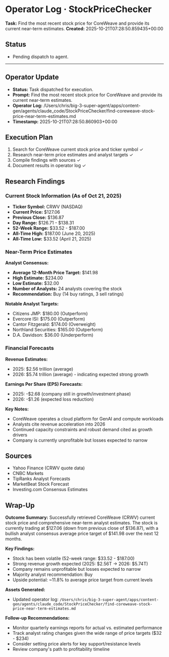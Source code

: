 # Operator Log · StockPriceChecker

**Task:** Find the most recent stock price for CoreWeave and provide its current near-term estimates.
**Created:** 2025-10-21T07:28:50.859435+00:00

## Status
- Pending dispatch to agent.

---

## Operator Update
- **Status:** Task dispatched for execution.
- **Prompt:** Find the most recent stock price for CoreWeave and provide its current near-term estimates.
- **Operator Log:** /Users/chris/big-3-super-agent/apps/content-gen/agents/claude_code/StockPriceChecker/find-coreweave-stock-price-near-term-estimates.md
- **Timestamp:** 2025-10-21T07:28:50.860903+00:00

## Execution Plan
1. Search for CoreWeave current stock price and ticker symbol ✓
2. Research near-term price estimates and analyst targets ✓
3. Compile findings with sources ✓
4. Document results in operator log ✓

## Research Findings

### Current Stock Information (As of Oct 21, 2025)
- **Ticker Symbol:** CRWV (NASDAQ)
- **Current Price:** $127.06
- **Previous Close:** $136.87
- **Day Range:** $126.71 - $138.31
- **52-Week Range:** $33.52 - $187.00
- **All-Time High:** $187.00 (June 20, 2025)
- **All-Time Low:** $33.52 (April 21, 2025)

### Near-Term Price Estimates

**Analyst Consensus:**
- **Average 12-Month Price Target:** $141.98
- **High Estimate:** $234.00
- **Low Estimate:** $32.00
- **Number of Analysts:** 24 analysts covering the stock
- **Recommendation:** Buy (14 buy ratings, 3 sell ratings)

**Notable Analyst Targets:**
- Citizens JMP: $180.00 (Outperform)
- Evercore ISI: $175.00 (Outperform)
- Cantor Fitzgerald: $174.00 (Overweight)
- Northland Securities: $165.00 (Outperform)
- D.A. Davidson: $36.00 (Underperform)

### Financial Forecasts

**Revenue Estimates:**
- 2025: $2.56 trillion (average)
- 2026: $5.74 trillion (average) - indicating expected strong growth

**Earnings Per Share (EPS) Forecasts:**
- 2025: -$2.68 (company still in growth/investment phase)
- 2026: -$1.26 (expected loss reduction)

**Key Notes:**
- CoreWeave operates a cloud platform for GenAI and compute workloads
- Analysts cite revenue acceleration into 2026
- Continued capacity constraints and robust demand cited as growth drivers
- Company is currently unprofitable but losses expected to narrow

## Sources
- Yahoo Finance (CRWV quote data)
- CNBC Markets
- TipRanks Analyst Forecasts
- MarketBeat Stock Forecast
- Investing.com Consensus Estimates

## Wrap-Up

**Outcome Summary:**
Successfully retrieved CoreWeave (CRWV) current stock price and comprehensive near-term analyst estimates. The stock is currently trading at $127.06 (down from previous close of $136.87), with a bullish analyst consensus average price target of $141.98 over the next 12 months.

**Key Findings:**
- Stock has been volatile (52-week range: $33.52 - $187.00)
- Strong revenue growth expected (2025: $2.56T → 2026: $5.74T)
- Company remains unprofitable but losses expected to narrow
- Majority analyst recommendation: Buy
- Upside potential: ~11.8% to average price target from current levels

**Assets Generated:**
- Updated operator log: `/Users/chris/big-3-super-agent/apps/content-gen/agents/claude_code/StockPriceChecker/find-coreweave-stock-price-near-term-estimates.md`

**Follow-up Recommendations:**
- Monitor quarterly earnings reports for actual vs. estimated performance
- Track analyst rating changes given the wide range of price targets ($32 - $234)
- Consider setting price alerts for key support/resistance levels
- Review company's path to profitability timeline
